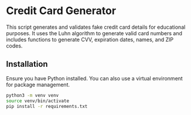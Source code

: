 # Credit Card Generator

This script generates and validates fake credit card details for educational purposes. It uses the Luhn algorithm to generate valid card numbers and includes functions to generate CVV, expiration dates, names, and ZIP codes.

## Installation

Ensure you have Python installed. You can also use a virtual environment for package management.

```bash
python3 -m venv venv
source venv/bin/activate
pip install -r requirements.txt


